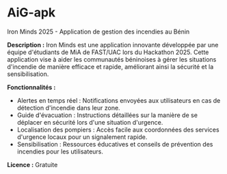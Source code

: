 # AiG-apk
Iron Minds 2025 - Application de gestion des incendies au Bénin

**Description :** Iron Minds est une application innovante développée par une équipe d'étudiants de MiA de FAST/UAC lors du Hackathon 2025. Cette application vise à aider les communautés béninoises à gérer les situations d'incendie de manière efficace et rapide, améliorant ainsi la sécurité et la sensibilisation.

**Fonctionnalités :**
- Alertes en temps réel : Notifications envoyées aux utilisateurs en cas de détection d'incendie dans leur zone.
- Guide d'évacuation : Instructions détaillées sur la manière de se déplacer en sécurité lors d'une situation d'urgence.
- Localisation des pompiers : Accès facile aux coordonnées des services d'urgence locaux pour un signalement rapide.
- Sensibilisation : Ressources éducatives et conseils de prévention des incendies pour les utilisateurs.

**Licence :** Gratuite
